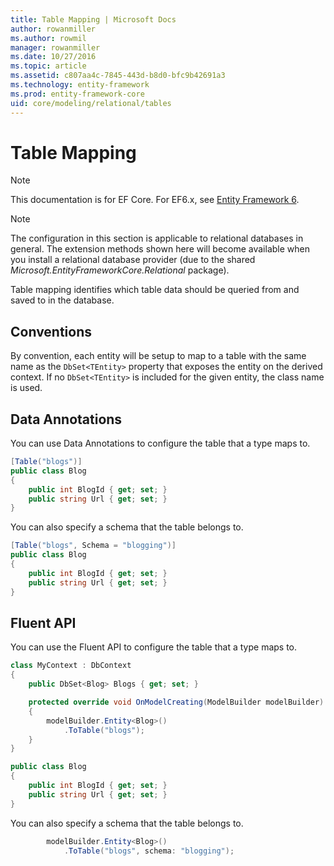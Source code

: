 ```yaml
---
title: Table Mapping | Microsoft Docs
author: rowanmiller
ms.author: rowmil
manager: rowanmiller
ms.date: 10/27/2016
ms.topic: article
ms.assetid: c807aa4c-7845-443d-b8d0-bfc9b42691a3
ms.technology: entity-framework
ms.prod: entity-framework-core 
uid: core/modeling/relational/tables
---
```

# Table Mapping

> [!NOTE]
> This documentation is for EF Core. For EF6.x, see [Entity Framework 6](../../../ef6/index.md).

> [!NOTE]
> The configuration in this section is applicable to relational databases in general. The extension methods shown here will become available when you install a relational database provider (due to the shared *Microsoft.EntityFrameworkCore.Relational* package).

Table mapping identifies which table data should be queried from and saved to in the database.

## Conventions

By convention, each entity will be setup to map to a table with the same name as the `DbSet<TEntity>` property that exposes the entity on the derived context. If no `DbSet<TEntity>` is included for the given entity, the class name is used.

## Data Annotations

You can use Data Annotations to configure the table that a type maps to.

<!-- [!code-csharp[Main](samples/core/relational/Modeling/DataAnnotations/Samples/Relational/Table.cs?highlight=1)] -->
````csharp
[Table("blogs")]
public class Blog
{
    public int BlogId { get; set; }
    public string Url { get; set; }
}
````

You can also specify a schema that the table belongs to.

<!-- [!code-csharp[Main](samples/core/relational/Modeling/DataAnnotations/Samples/Relational/TableAndSchema.cs?highlight=1)] -->
````csharp
[Table("blogs", Schema = "blogging")]
public class Blog
{
    public int BlogId { get; set; }
    public string Url { get; set; }
}
````

## Fluent API

You can use the Fluent API to configure the table that a type maps to.

<!-- [!code-csharp[Main](samples/core/relational/Modeling/FluentAPI/Samples/Relational/Table.cs?highlight=7,8)] -->
````csharp
class MyContext : DbContext
{
    public DbSet<Blog> Blogs { get; set; }

    protected override void OnModelCreating(ModelBuilder modelBuilder)
    {
        modelBuilder.Entity<Blog>()
            .ToTable("blogs");
    }
}

public class Blog
{
    public int BlogId { get; set; }
    public string Url { get; set; }
}
````

You can also specify a schema that the table belongs to.

<!-- [!code-csharp[Main](samples/core/relational/Modeling/FluentAPI/Samples/Relational/TableAndSchema.cs?highlight=2)] -->
````csharp
        modelBuilder.Entity<Blog>()
            .ToTable("blogs", schema: "blogging");
````
